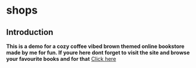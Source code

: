 # shops

## Introduction
**This is a demo for a cozy coffee vibed brown themed online bookstore made by me for fun. If youre here dont forget to visit the site and browse your favourite books and for that**
[Click here](https://arkybruh7.github.io/shops/)
